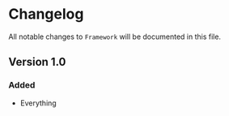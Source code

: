 # Changelog

All notable changes to `Framework` will be documented in this file.

## Version 1.0

### Added
- Everything
